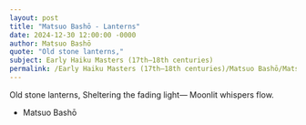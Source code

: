 ```yaml
---
layout: post
title: "Matsuo Bashō - Lanterns"
date: 2024-12-30 12:00:00 -0000
author: Matsuo Bashō
quote: "Old stone lanterns,"
subject: Early Haiku Masters (17th–18th centuries)
permalink: /Early Haiku Masters (17th–18th centuries)/Matsuo Bashō/Matsuo Bashō - Lanterns
---
```


Old stone lanterns,
Sheltering the fading light—
Moonlit whispers flow.

- Matsuo Bashō
